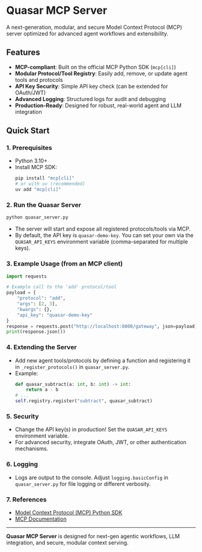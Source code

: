 # Quasar MCP Server

A next-generation, modular, and secure Model Context Protocol (MCP) server optimized for advanced agent workflows and extensibility.

## Features
- **MCP-compliant**: Built on the official MCP Python SDK (`mcp[cli]`)
- **Modular Protocol/Tool Registry**: Easily add, remove, or update agent tools and protocols
- **API Key Security**: Simple API key check (can be extended for OAuth/JWT)
- **Advanced Logging**: Structured logs for audit and debugging
- **Production-Ready**: Designed for robust, real-world agent and LLM integration

## Quick Start

### 1. Prerequisites
- Python 3.10+
- Install MCP SDK:
  ```bash
  pip install "mcp[cli]"
  # or with uv (recommended)
  uv add "mcp[cli]"
  ```

### 2. Run the Quasar Server

```bash
python quasar_server.py
```

- The server will start and expose all registered protocols/tools via MCP.
- By default, the API key is `quasar-demo-key`. You can set your own via the `QUASAR_API_KEYS` environment variable (comma-separated for multiple keys).

### 3. Example Usage (from an MCP client)

```python
import requests

# Example call to the 'add' protocol/tool
payload = {
    "protocol": "add",
    "args": [2, 3],
    "kwargs": {},
    "api_key": "quasar-demo-key"
}
response = requests.post("http://localhost:8000/gateway", json=payload)
print(response.json())
```

### 4. Extending the Server
- Add new agent tools/protocols by defining a function and registering it in `_register_protocols()` in `quasar_server.py`.
- Example:
  ```python
  def quasar_subtract(a: int, b: int) -> int:
      return a - b
  # ...
  self.registry.register("subtract", quasar_subtract)
  ```

### 5. Security
- Change the API key(s) in production! Set the `QUASAR_API_KEYS` environment variable.
- For advanced security, integrate OAuth, JWT, or other authentication mechanisms.

### 6. Logging
- Logs are output to the console. Adjust `logging.basicConfig` in `quasar_server.py` for file logging or different verbosity.

### 7. References
- [Model Context Protocol (MCP) Python SDK](https://github.com/modelcontextprotocol/python-sdk)
- [MCP Documentation](https://modelcontextprotocol.io)

---

**Quasar MCP Server** is designed for next-gen agentic workflows, LLM integration, and secure, modular context serving.
